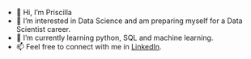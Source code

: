 - 👋 Hi, I’m Priscilla
- 👀 I’m interested in Data Science and am preparing myself for a Data Scientist career. 
- 🌱 I’m currently learning python, SQL and machine learning.
- 📫 Feel free to connect with me in [LinkedIn](www.linkedin.com/in/priscilla-ngchormui).

<!---
priscng/priscng is a ✨ special ✨ repository because its `README.md` (this file) appears on your GitHub profile.
You can click the Preview link to take a look at your changes.
--->
